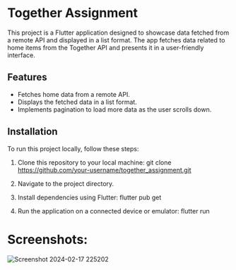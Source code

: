 # Together Assignment

This project is a Flutter application designed to showcase data fetched from a remote API and displayed in a list format. The app fetches data related to home items from the Together API and presents it in a user-friendly interface.

## Features

- Fetches home data from a remote API.
- Displays the fetched data in a list format.
- Implements pagination to load more data as the user scrolls down.

## Installation

To run this project locally, follow these steps:

1. Clone this repository to your local machine:
   git clone https://github.com/your-username/together_assignment.git


2. Navigate to the project directory.


3. Install dependencies using Flutter:
   flutter pub get


4. Run the application on a connected device or emulator:
   flutter run



# Screenshots:
![Screenshot 2024-02-17 225202](https://github.com/Mihan786Chistie/together_assignment/assets/42113027/1e7b5737-b45e-48f3-b14a-5ab8de0b9709)
